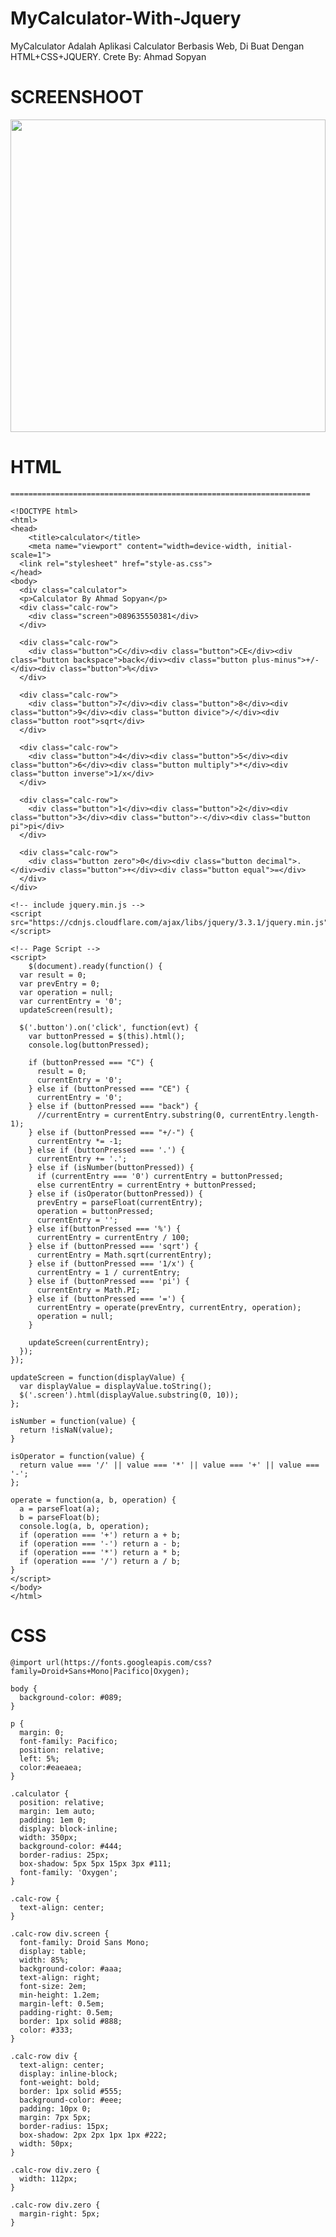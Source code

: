 # MyCalculator-With-Jquery
MyCalculator Adalah Aplikasi Calculator Berbasis Web, Di Buat Dengan HTML+CSS+JQUERY. Crete By: Ahmad Sopyan

# SCREENSHOOT

<img src="https://cdn.pbrd.co/images/Hp7WcVK.png" width="100%" height="500">


# HTML

```===================================================================```


```
<!DOCTYPE html>
<html>
<head>
	<title>calculator</title>
	<meta name="viewport" content="width=device-width, initial-scale=1">
  <link rel="stylesheet" href="style-as.css">
</head>
<body>
  <div class="calculator">
  <p>Calculator By Ahmad Sopyan</p>
  <div class="calc-row">
    <div class="screen">089635550381</div>
  </div>
  
  <div class="calc-row">
    <div class="button">C</div><div class="button">CE</div><div class="button backspace">back</div><div class="button plus-minus">+/-</div><div class="button">%</div>
  </div>
  
  <div class="calc-row">
    <div class="button">7</div><div class="button">8</div><div class="button">9</div><div class="button divice">/</div><div class="button root">sqrt</div>
  </div>
  
  <div class="calc-row">
    <div class="button">4</div><div class="button">5</div><div class="button">6</div><div class="button multiply">*</div><div class="button inverse">1/x</div>
  </div>
  
  <div class="calc-row">
    <div class="button">1</div><div class="button">2</div><div class="button">3</div><div class="button">-</div><div class="button pi">pi</div>
  </div>
  
  <div class="calc-row">
    <div class="button zero">0</div><div class="button decimal">.</div><div class="button">+</div><div class="button equal">=</div>
  </div>
</div>

<!-- include jquery.min.js -->
<script src="https://cdnjs.cloudflare.com/ajax/libs/jquery/3.3.1/jquery.min.js"></script>

<!-- Page Script -->
<script>
	$(document).ready(function() {
  var result = 0;
  var prevEntry = 0;
  var operation = null;
  var currentEntry = '0';
  updateScreen(result);
  
  $('.button').on('click', function(evt) {
    var buttonPressed = $(this).html();
    console.log(buttonPressed);
    
    if (buttonPressed === "C") {
      result = 0;
      currentEntry = '0';
    } else if (buttonPressed === "CE") {
      currentEntry = '0';
    } else if (buttonPressed === "back") {
      //currentEntry = currentEntry.substring(0, currentEntry.length-1);
    } else if (buttonPressed === "+/-") {
      currentEntry *= -1;
    } else if (buttonPressed === '.') {
      currentEntry += '.';
    } else if (isNumber(buttonPressed)) {
      if (currentEntry === '0') currentEntry = buttonPressed;
      else currentEntry = currentEntry + buttonPressed;
    } else if (isOperator(buttonPressed)) {
      prevEntry = parseFloat(currentEntry);
      operation = buttonPressed;
      currentEntry = '';
    } else if(buttonPressed === '%') {
      currentEntry = currentEntry / 100;
    } else if (buttonPressed === 'sqrt') {
      currentEntry = Math.sqrt(currentEntry);
    } else if (buttonPressed === '1/x') {
      currentEntry = 1 / currentEntry;
    } else if (buttonPressed === 'pi') {
      currentEntry = Math.PI;
    } else if (buttonPressed === '=') {
      currentEntry = operate(prevEntry, currentEntry, operation);
      operation = null;
    }
    
    updateScreen(currentEntry);
  });
});

updateScreen = function(displayValue) {
  var displayValue = displayValue.toString();
  $('.screen').html(displayValue.substring(0, 10));
};

isNumber = function(value) {
  return !isNaN(value);
}

isOperator = function(value) {
  return value === '/' || value === '*' || value === '+' || value === '-';
};

operate = function(a, b, operation) {
  a = parseFloat(a);
  b = parseFloat(b);
  console.log(a, b, operation);
  if (operation === '+') return a + b;
  if (operation === '-') return a - b;
  if (operation === '*') return a * b;
  if (operation === '/') return a / b;
}
</script>
</body>
</html>
```


# CSS

```
@import url(https://fonts.googleapis.com/css?family=Droid+Sans+Mono|Pacifico|Oxygen);

body {
  background-color: #089;
}

p {
  margin: 0;
  font-family: Pacifico;
  position: relative;
  left: 5%;
  color:#eaeaea;
}

.calculator {
  position: relative;
  margin: 1em auto;
  padding: 1em 0;
  display: block-inline;
  width: 350px;
  background-color: #444;
  border-radius: 25px;
  box-shadow: 5px 5px 15px 3px #111;
  font-family: 'Oxygen';
}

.calc-row {
  text-align: center;
}

.calc-row div.screen {
  font-family: Droid Sans Mono;
  display: table;
  width: 85%;
  background-color: #aaa;
  text-align: right;
  font-size: 2em;
  min-height: 1.2em;
  margin-left: 0.5em;
  padding-right: 0.5em;
  border: 1px solid #888;
  color: #333;
}

.calc-row div {
  text-align: center;
  display: inline-block;
  font-weight: bold;
  border: 1px solid #555;
  background-color: #eee;
  padding: 10px 0;
  margin: 7px 5px;
  border-radius: 15px;
  box-shadow: 2px 2px 1px 1px #222;
  width: 50px;
}

.calc-row div.zero {
  width: 112px;
}

.calc-row div.zero {
  margin-right: 5px;
}
```
